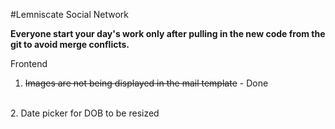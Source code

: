 #Lemniscate
Social Network

<b>Everyone start your day's work only after pulling in the new code from the git to avoid merge conflicts.</b>

Frontend
<br>
1. <strike>Images are not being displayed in the mail template</strike> - Done
<br>
2. Date picker for DOB to be resized
